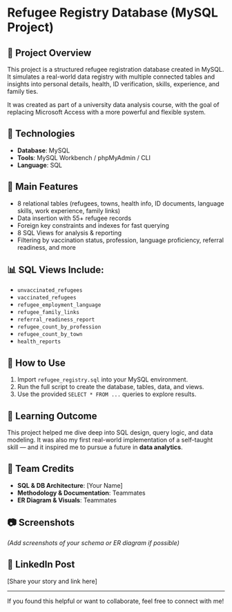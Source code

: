 # Refugee Registry Database (MySQL Project)

## 📌 Project Overview
This project is a structured refugee registration database created in MySQL. It simulates a real-world data registry with multiple connected tables and insights into personal details, health, ID verification, skills, experience, and family ties.

It was created as part of a university data analysis course, with the goal of replacing Microsoft Access with a more powerful and flexible system.

## 🧱 Technologies
- **Database**: MySQL
- **Tools**: MySQL Workbench / phpMyAdmin / CLI
- **Language**: SQL

## 📂 Main Features
- 8 relational tables (refugees, towns, health info, ID documents, language skills, work experience, family links)
- Data insertion with 55+ refugee records
- Foreign key constraints and indexes for fast querying
- 8 SQL Views for analysis & reporting
- Filtering by vaccination status, profession, language proficiency, referral readiness, and more

## 📊 SQL Views Include:
- `unvaccinated_refugees`
- `vaccinated_refugees`
- `refugee_employment_language`
- `refugee_family_links`
- `referral_readiness_report`
- `refugee_count_by_profession`
- `refugee_count_by_town`
- `health_reports`

## 🚀 How to Use
1. Import `refugee_registry.sql` into your MySQL environment.
2. Run the full script to create the database, tables, data, and views.
3. Use the provided `SELECT * FROM ...` queries to explore results.

## 🧠 Learning Outcome
This project helped me dive deep into SQL design, query logic, and data modeling. It was also my first real-world implementation of a self-taught skill — and it inspired me to pursue a future in **data analytics**.

## 👥 Team Credits
- **SQL & DB Architecture**: [Your Name]
- **Methodology & Documentation**: Teammates
- **ER Diagram & Visuals**: Teammates

## 📷 Screenshots
*(Add screenshots of your schema or ER diagram if possible)*

## 🔗 LinkedIn Post
[Share your story and link here]

---

If you found this helpful or want to collaborate, feel free to connect with me!
